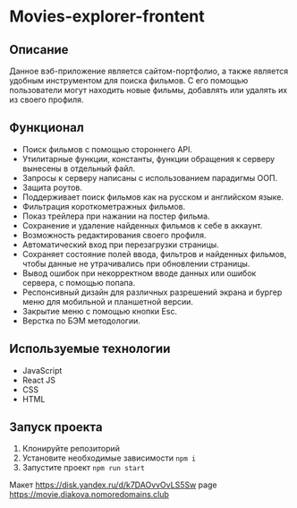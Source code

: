 # Movies-explorer-frontent

## Описание

Данное вэб-приложение является сайтом-портфолио, а также является удобным инструментом для поиска фильмов. С его помощью пользователи могут находить новые фильмы, добавлять или удалять их из своего профиля.

## Функционал 

- Поиск фильмов с помощью стороннего API.
- Утилитарные функции, константы, функции обращения к серверу вынесены в отдельный файл.
- Запросы к серверу написаны с использованием парадигмы ООП.
- Защита роутов.
- Поддерживает поиск фильмов как на русском и английском языке.
- Фильтрация короткометражных фильмов.
- Показ трейлера при нажании на постер фильма.
- Сохранение и удаление найденных фильмов к себе в аккаунт.
- Возможность редактирования своего профиля.
- Автоматический вход при перезагрузки страницы.
- Сохраняет состояние полей ввода, фильтров и найденных фильмов, чтобы данные не утрачивались при обновлении страницы.
- Вывод ошибок при некорректном вводе данных или ошибок сервера, с помощью попапа.
- Респонсивный дизайн для различных разрешений экрана и бургер меню для мобильной и планшетной версии.
- Закрытие меню с помощью кнопки Esc.
- Верстка по БЭМ методологии.

## Используемые технологии

- JavaScript
- React JS
- CSS
- HTML
  
## Запуск проекта

1. Клонируйте репозиторий
2. Установите необходимые зависимости ```npm i```
3. Запустите проект ```npm run start```




Макет https://disk.yandex.ru/d/k7DAOvvOvLS5Sw
page https://movie.diakova.nomoredomains.club

